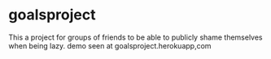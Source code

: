 goalsproject
============

This a project for groups of friends to be able to publicly shame themselves when being lazy. demo seen at goalsproject.herokuapp,com
